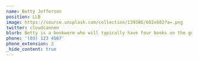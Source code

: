 ```yaml
---
name: Betty Jefferson
position: LLB
image: https://source.unsplash.com/collection/139386/602x602?a=.png
twitter: cloudcannon
blurb: Betty is a bookworm who will typically have four books on the go.
phone: '(03) 123 4567'
phone_extension: 2
_hide_content: true
---
```

